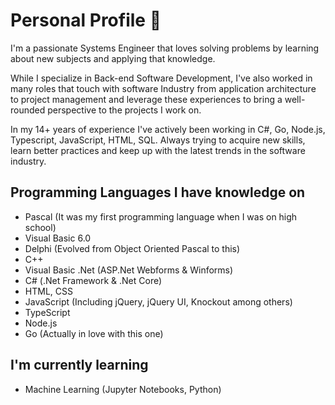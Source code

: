 # Personal Profile 👋

I'm a passionate Systems Engineer that loves solving problems by learning about new subjects and applying that knowledge.

While I specialize in Back-end Software Development, I've also worked in many roles that touch with software Industry from application architecture to project management and leverage these experiences to bring a well-rounded perspective to the projects I work on.

In my 14+ years of experience I've actively been working in C#, Go, Node.js, Typescript, JavaScript, HTML, SQL. Always trying to acquire new skills, learn better practices and keep up with the latest trends in the software industry. 

## Programming Languages I have knowledge on
- Pascal (It was my first programming language when I was on high school)
- Visual Basic 6.0
- Delphi (Evolved from Object Oriented Pascal to this)
- C++
- Visual Basic .Net (ASP.Net Webforms & Winforms)
- C# (.Net Framework & .Net Core)
- HTML, CSS
- JavaScript (Including jQuery, jQuery UI, Knockout among others)
- TypeScript
- Node.js
- Go (Actually in love with this one)

## I'm currently learning
- Machine Learning (Jupyter Notebooks, Python)


<!--
**diegoortizmatajira/diegoortizmatajira** is a ✨ _special_ ✨ repository because its `README.md` (this file) appears on your GitHub profile.

Here are some ideas to get you started:

- 🔭 I’m currently working on ...
- 🌱 I’m currently learning ...
- 👯 I’m looking to collaborate on ...
- 🤔 I’m looking for help with ...
- 💬 Ask me about ...
- 📫 How to reach me: ...
- 😄 Pronouns: ...
- ⚡ Fun fact: ...
-->
